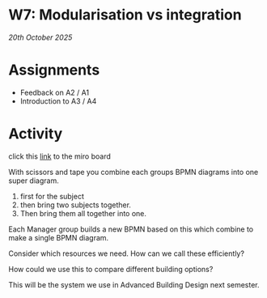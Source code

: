 # W7: Modularisation vs integration

*20th October 2025*

# Assignments
* Feedback on A2 / A1
* Introduction to A3 / A4

# Activity

click this [link](https://miro.com/app/board/uXjVJ37X9Lw=/) to the miro board

With scissors and tape you combine each groups BPMN diagrams into one super diagram.

1. first for the subject
2. then bring two subjects together.
3. Then bring them all together into one.

Each Manager group builds a new BPMN based on this which combine to make a single BPMN diagram.

Consider which resources we need. How can we call these efficiently?

How could we use this to compare different building options?

This will be the system we use in Advanced Building Design next semester.
